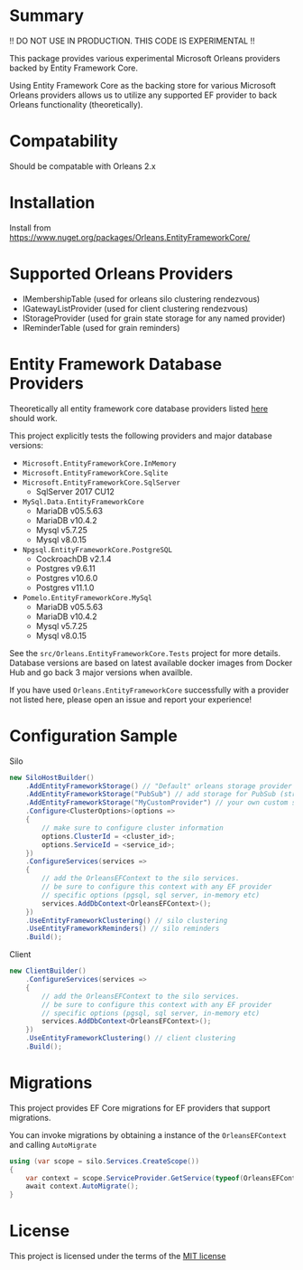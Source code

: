 # Summary

!! DO NOT USE IN PRODUCTION. THIS CODE IS EXPERIMENTAL !!

This package provides various experimental Microsoft Orleans providers backed by Entity Framework Core.

Using Entity Framework Core as the backing store for various Microsoft Orleans providers allows us to utilize any supported EF provider to back Orleans functionality (theoretically).

# Compatability

Should be compatable with Orleans 2.x

# Installation

Install from https://www.nuget.org/packages/Orleans.EntityFrameworkCore/

# Supported Orleans Providers

* IMembershipTable (used for orleans silo clustering rendezvous)
* IGatewayListProvider (used for client clustering rendezvous)
* IStorageProvider (used for grain state storage for any named provider)
* IReminderTable (used for grain reminders)

# Entity Framework Database Providers

Theoretically all entity framework core database providers listed [here](https://docs.microsoft.com/en-us/ef/core/providers/) should work.

This project explicitly tests the following providers and major database versions:

* `Microsoft.EntityFrameworkCore.InMemory`
* `Microsoft.EntityFrameworkCore.Sqlite`
* `Microsoft.EntityFrameworkCore.SqlServer`
    * SqlServer 2017 CU12
* `MySql.Data.EntityFrameworkCore`
    * MariaDB v05.5.63
    * MariaDB v10.4.2
    * Mysql v5.7.25
    * Mysql v8.0.15
* `Npgsql.EntityFrameworkCore.PostgreSQL`
    * CockroachDB v2.1.4
    * Postgres v9.6.11
    * Postgres v10.6.0
    * Postgres v11.1.0
* `Pomelo.EntityFrameworkCore.MySql`
    * MariaDB v05.5.63
    * MariaDB v10.4.2
    * Mysql v5.7.25
    * Mysql v8.0.15

See the `src/Orleans.EntityFrameworkCore.Tests` project for more details. Database versions are based on latest available docker images from Docker Hub and go back 3 major versions when availble.

If you have used `Orleans.EntityFrameworkCore` successfully with a provider not listed here, please open an issue and report your experience!

# Configuration Sample

Silo

```cs
new SiloHostBuilder()
    .AddEntityFrameworkStorage() // "Default" orleans storage provider
    .AddEntityFrameworkStorage("PubSub") // add storage for PubSub (streams)
    .AddEntityFrameworkStorage("MyCustomProvider") // your own custom storage provider name
    .Configure<ClusterOptions>(options =>
    {
        // make sure to configure cluster information
        options.ClusterId = <cluster_id>;
        options.ServiceId = <service_id>;
    })
    .ConfigureServices(services =>
    {
        // add the OrleansEFContext to the silo services.
        // be sure to configure this context with any EF provider
        // specific options (pgsql, sql server, in-memory etc)
        services.AddDbContext<OrleansEFContext>();
    })
    .UseEntityFrameworkClustering() // silo clustering
    .UseEntityFrameworkReminders() // silo reminders
    .Build();
```

Client

```cs
new ClientBuilder()
    .ConfigureServices(services =>
    {
        // add the OrleansEFContext to the silo services.
        // be sure to configure this context with any EF provider
        // specific options (pgsql, sql server, in-memory etc)
        services.AddDbContext<OrleansEFContext>();
    })
    .UseEntityFrameworkClustering() // client clustering
    .Build();
```

# Migrations

This project provides EF Core migrations for EF providers that support migrations.

You can invoke migrations by obtaining a instance of the ```OrleansEFContext``` and calling `AutoMigrate`

```cs
using (var scope = silo.Services.CreateScope())
{
    var context = scope.ServiceProvider.GetService(typeof(OrleansEFContext)) as OrleansEFContext;
    await context.AutoMigrate();
}
```

# License

This project is licensed under the terms of the [MIT license](LICENSE.md)